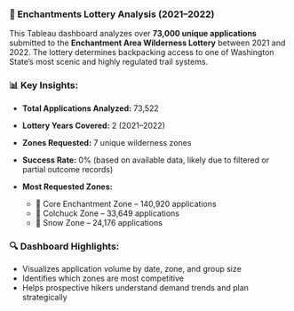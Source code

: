 ### 🎯 Enchantments Lottery Analysis (2021–2022)

This Tableau dashboard analyzes over **73,000 unique applications** submitted to the **Enchantment Area Wilderness Lottery** between 2021 and 2022. The lottery determines backpacking access to one of Washington State’s most scenic and highly regulated trail systems.

### 📊 Key Insights:

* **Total Applications Analyzed:** 73,522
* **Lottery Years Covered:** 2 (2021–2022)
* **Zones Requested:** 7 unique wilderness zones
* **Success Rate:** 0% (based on available data, likely due to filtered or partial outcome records)
* **Most Requested Zones:**

  * 🥇 Core Enchantment Zone – 140,920 applications
  * 🥈 Colchuck Zone – 33,649 applications
  * 🥉 Snow Zone – 24,176 applications

### 🔍 Dashboard Highlights:

* Visualizes application volume by date, zone, and group size
* Identifies which zones are most competitive
* Helps prospective hikers understand demand trends and plan strategically

